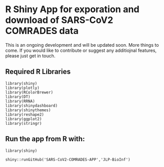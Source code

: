 # R Shiny App for exporation and download of SARS-CoV2 COMRADES data


This is an ongoing development and will be updated soon. More things to come. If you would like to contribute or suggest any additiojnal features, please just get in touch. 

## Required R Libraries

```
library(shiny)
library(plotly)
library(RColorBrewer)
library(DT)
library(RRNA)
library(shinydashboard)
library(shinythemes)
library(reshape2)
library(ggplot2)
library(stringr)
```

## Run the app from R with:
```
library(shiny)

shiny::runGitHub('SARS-CoV2-COMRADES-APP','JLP-BioInf')
```
